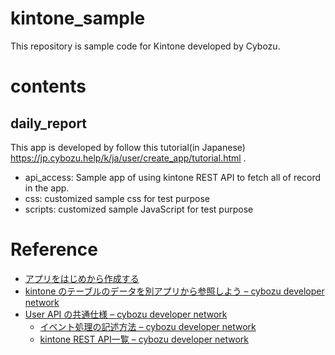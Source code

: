 # kintone_sample
This repository is sample code for Kintone developed by Cybozu.

# contents
## daily_report
This app is developed by follow this tutorial(in Japanese) https://jp.cybozu.help/k/ja/user/create_app/tutorial.html .  
- api_access: Sample app of using kintone REST API to fetch all of record in the app. 
- css: customized sample css for test purpose
- scripts: customized sample JavaScript for test purpose

# Reference
- [アプリをはじめから作成する](https://jp.cybozu.help/k/ja/user/create_app/tutorial.html)
- [kintone のテーブルのデータを別アプリから参照しよう – cybozu developer network](https://developer.cybozu.io/hc/ja/articles/900001314606-kintone-%E3%81%AE%E3%83%86%E3%83%BC%E3%83%96%E3%83%AB%E3%81%AE%E3%83%87%E3%83%BC%E3%82%BF%E3%82%92%E5%88%A5%E3%82%A2%E3%83%97%E3%83%AA%E3%81%8B%E3%82%89%E5%8F%82%E7%85%A7%E3%81%97%E3%82%88%E3%81%86)
- [User API の共通仕様 – cybozu developer network](https://developer.cybozu.io/hc/ja/articles/202111374-User-API-%E3%81%AE%E5%85%B1%E9%80%9A%E4%BB%95%E6%A7%98)
  - [イベント処理の記述方法 – cybozu developer network](https://developer.cybozu.io/hc/ja/articles/201941954)
  - [kintone REST API一覧 – cybozu developer network](https://developer.cybozu.io/hc/ja/articles/360000313406)


